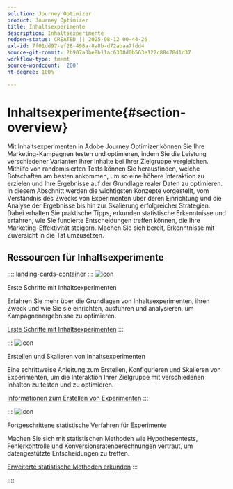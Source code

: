 ```yaml
---
solution: Journey Optimizer
product: Journey Optimizer
title: Inhaltsexperimente
description: Inhaltsexperimente
redpen-status: CREATED_||_2025-08-12_00-44-26
exl-id: 7f01dd97-ef28-498a-8a8b-d72abaa7fdd4
source-git-commit: 2b907a3be8b11ac6308d0b563e122c88478d1d37
workflow-type: tm+mt
source-wordcount: '200'
ht-degree: 100%

---
```


# Inhaltsexperimente{#section-overview}

Mit Inhaltsexperimenten in Adobe Journey Optimizer können Sie Ihre Marketing-Kampagnen testen und optimieren, indem Sie die Leistung verschiedener Varianten Ihrer Inhalte bei Ihrer Zielgruppe vergleichen. Mithilfe von randomisierten Tests können Sie herausfinden, welche Botschaften am besten ankommen, um so eine höhere Interaktion zu erzielen und Ihre Ergebnisse auf der Grundlage realer Daten zu optimieren. In diesem Abschnitt werden die wichtigsten Konzepte vorgestellt, vom Verständnis des Zwecks von Experimenten über deren Einrichtung und die Analyse der Ergebnisse bis hin zur Skalierung erfolgreicher Strategien. Dabei erhalten Sie praktische Tipps, erkunden statistische Erkenntnisse und erfahren, wie Sie fundierte Entscheidungen treffen können, die Ihre Marketing-Effektivität steigern. Machen Sie sich bereit, Erkenntnisse mit Zuversicht in die Tat umzusetzen.

## Ressourcen für Inhaltsexperimente

:::: landing-cards-container
:::
![icon](https://cdn.experienceleague.adobe.com/icons/circle-play.svg)

Erste Schritte mit Inhaltsexperimenten

Erfahren Sie mehr über die Grundlagen von Inhaltsexperimenten, ihren Zweck und wie Sie sie einrichten, ausführen und analysieren, um Kampagnenergebnisse zu optimieren.

[Erste Schritte mit Inhaltsexperimenten](../using/content-management/get-started-experiment.md)
:::

:::
![icon](https://cdn.experienceleague.adobe.com/icons/list-check.svg)

Erstellen und Skalieren von Inhaltsexperimenten

Eine schrittweise Anleitung zum Erstellen, Konfigurieren und Skalieren von Experimenten, um die Interaktion Ihrer Zielgruppe mit verschiedenen Inhalten zu testen und zu optimieren.

[Informationen zum Erstellen von Experimenten](../using/content-management/content-experiment.md)
:::

:::
![icon](https://cdn.experienceleague.adobe.com/icons/chart-line.svg?lang=de)

Fortgeschrittene statistische Verfahren für Experimente

Machen Sie sich mit statistischen Methoden wie Hypothesentests, Fehlerkontrolle und Konversionsratenberechnungen vertraut, um datengestützte Entscheidungen zu treffen.

[Erweiterte statistische Methoden erkunden](technotes-landing-page.md)
:::

::::

